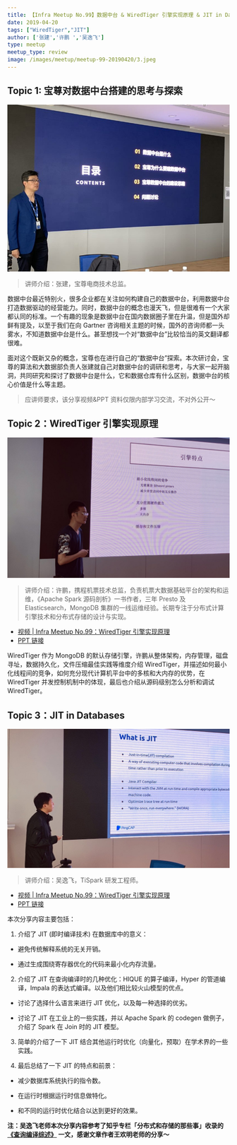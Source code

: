 ```yaml
---
title: 【Infra Meetup No.99】数据中台 & WiredTiger 引擎实现原理 & JIT in Databases
date: 2019-04-20
tags: ["WiredTiger","JIT"]
author: ['张建','许鹏 ','吴逸飞']
type: meetup
meetup_type: review
image: /images/meetup/meetup-99-20190420/3.jpeg
---
```


## Topic 1: 宝尊对数据中台搭建的思考与探索

![张建 | 宝尊电商技术总监](media/meetup-99-20190420/3.jpeg)

>讲师介绍：张建，宝尊电商技术总监。

数据中台最近特别火，很多企业都在关注如何构建自己的数据中台，利用数据中台打造数据驱动的经营能力。同时，数据中台的概念也漫天飞，但是很难有一个大家都认同的标准。一个有趣的现象是数据中台在国内数据圈子里在升温，但是国外却鲜有提及，以至于我们在向 Gartner 咨询相关主题的时候，国外的咨询师都一头雾水，不知道数据中台是什么。甚至想找一个对“数据中台”比较恰当的英文翻译都很难。

面对这个既新又杂的概念，宝尊也在进行自己的“数据中台”探索。本次研讨会，宝尊的算法和大数据部负责人张建就自己对数据中台的调研和思考，与大家一起开脑洞，共同研究和探讨了数据中台是什么，它和数据仓库有什么区别，数据中台的核心价值是什么等主题。

>应讲师要求，该分享视频&PPT 资料仅限内部学习交流，不对外公开～


## Topic 2：WiredTiger 引擎实现原理

![许鹏 | 携程机票技术总监](media/meetup-99-20190420/1.jpeg)

> 讲师介绍：许鹏，携程机票技术总监，负责机票大数据基础平台的架构和运维，《Apache Spark 源码剖析》一书作者，三年 Presto 及 Elasticsearch，MongoDB 集群的一线运维经验。长期专注于分布式计算引擎技术和分布式存储的设计与实现。

+ [视频 | Infra Meetup No.99：WiredTiger 引擎实现原理](https://www.bilibili.com/video/av50340141/?p=1)
+ [PPT 链接](https://eyun.baidu.com/s/3ghaJfxT)

WiredTiger 作为 MongoDB 的默认存储引擎，许鹏从整体架构，内存管理，磁盘寻址，数据持久化，文件压缩最佳实践等维度介绍 WiredTiger，并描述如何最小化线程间的竞争，如何充分现代计算机平台中的多核和大内存的优势，在 WiredTiger 并发控制机制中的体现，最后也介绍从源码级别怎么分析和调试 WiredTiger。

## Topic 3：JIT in Databases

![吴逸飞 | TiSpark 研发工程师](media/meetup-99-20190420/2.jpeg)

> 讲师介绍：吴逸飞，TiSpark 研发工程师。

+ [视频 | Infra Meetup No.99：WiredTiger 引擎实现原理](https://www.bilibili.com/video/av50340141/?p=2)
+ [PPT 链接](https://eyun.baidu.com/s/3ghaJfxT)

本次分享内容主要包括：

1. 介绍了 JIT (即时编译技术) 在数据库中的意义：

  - 避免传统解释系统的无关开销。

  - 通过生成围绕寄存器优化的代码来最小化内存流量。

2. 介绍了 JIT 在查询编译时的几种优化：HIQUE 的算子编译，Hyper 的管道编译，Impala 的表达式编译。以及他们相比较火山模型的优点。

  - 讨论了选择什么语言来进行 JIT 优化，以及每一种选择的优劣。

  - 讨论了 JIT 在工业上的一些实践，并以 Apache Spark 的 codegen 做例子，介绍了 Spark 在 Join 时的 JIT 模型。

3. 简单的介绍了一下 JIT 结合其他运行时优化（向量化，预取）在学术界的一些实践。 

4. 最后总结了一下 JIT 的特点和前景：

  - 减少数据库系统执行的指令数。

  - 在运行时根据运行时信息做特化。

  - 和不同的运行时优化结合以达到更好的效果。

**注：吴逸飞老师本次分享内容参考了知乎专栏「分布式和存储的那些事」收录的 [《查询编译综述》](https://zhuanlan.zhihu.com/p/60965109) 一文，感谢文章作者王欢明老师的分享～**


